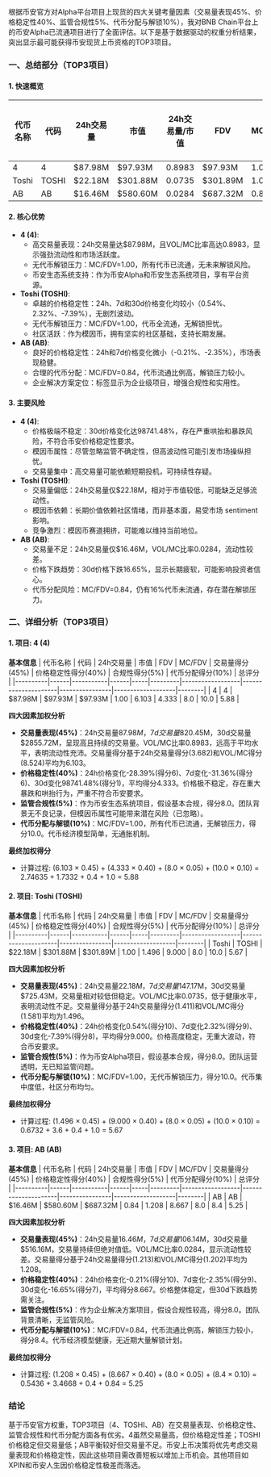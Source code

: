 根据币安官方对Alpha平台项目上现货的四大关键考量因素（交易量表现45%、价格稳定性40%、监管合规性5%、代币分配与解锁10%），我对BNB Chain平台上的币安Alpha已流通项目进行了全面评估。以下是基于数据驱动的权重分析结果，突出显示最可能获得币安现货上币资格的TOP3项目。

### 一、总结部分（TOP3项目）

#### 1. 快速概览
| 代币名称 | 代码 | 24h交易量 | 市值 | 24h交易量/市值 | FDV | MC/FDV | 总评分(1-10分) |
|----------|------|-----------|------|----------------|-----|---------|----------------|
| 4 | 4 | $87.98M | $97.93M | 0.8983 | $97.93M | 1.00 | 5.88 |
| Toshi | TOSHI | $22.18M | $301.88M | 0.0735 | $301.89M | 1.00 | 5.67 |
| AB | AB | $16.46M | $580.60M | 0.0284 | $687.32M | 0.84 | 5.25 |

#### 2. 核心优势
- **4 (4)**:
  - 高交易量表现：24h交易量达$87.98M，且VOL/MC比率高达0.8983，显示强劲流动性和市场活跃度。
  - 无代币解锁压力：MC/FDV=1.00，所有代币已流通，无未来解锁风险。
  - 币安生态系统支持：作为币安Alpha和币安生态系统项目，享有平台资源。
- **Toshi (TOSHI)**:
  - 卓越的价格稳定性：24h、7d和30d价格变化均较小（0.54%、2.32%、-7.39%），无剧烈波动。
  - 无代币解锁压力：MC/FDV=1.00，代币全流通，无解锁担忧。
  - 社区活跃：作为模因币，拥有坚实的社区基础，支持长期发展。
- **AB (AB)**:
  - 良好的价格稳定性：24h和7d价格变化微小（-0.21%、-2.35%），市场表现稳健。
  - 合理的代币分配：MC/FDV=0.84，代币流通比例高，解锁压力较小。
  - 企业解决方案定位：标签显示为企业级项目，增强合规性和实用性。

#### 3. 主要风险
- **4 (4)**:
  - 价格极端不稳定：30d价格变化达98741.48%，存在严重哄抬和暴跌风险，不符合币安价格稳定性要求。
  - 模因币属性：尽管忽略监管不确定性，但高波动性可能引发市场操纵担忧。
  - 交易量集中：高交易量可能依赖短期投机，可持续性存疑。
- **Toshi (TOSHI)**:
  - 交易量偏低：24h交易量仅$22.18M，相对于市值较低，可能缺乏足够流动性。
  - 模因币依赖：长期价值依赖社区情绪，而非基本面，易受市场 sentiment 影响。
  - 竞争激烈：模因币赛道拥挤，可能难以维持当前地位。
- **AB (AB)**:
  - 交易量不足：24h交易量仅$16.46M，VOL/MC比率0.0284，流动性较差。
  - 价格下跌趋势：30d价格下跌16.65%，显示长期疲软，可能影响投资者信心。
  - 代币分配风险：MC/FDV=0.84，仍有16%代币未流通，存在潜在解锁压力。

### 二、详细分析（TOP3项目）

#### 1. 项目: 4 (4)
**基本信息**
| 代币名称 | 代码 | 24h交易量 | 市值 | FDV | MC/FDV | 交易量得分(45%) | 价格稳定性得分(40%) | 合规性得分(5%) | 代币分配得分(10%) | 总评分 |
|----------|------|-----------|------|-----|---------|------------------|---------------------|----------------|-------------------|--------|
| 4 | 4 | $87.98M | $97.93M | $97.93M | 1.00 | 6.103 | 4.333 | 8.0 | 10.0 | 5.88 |

**四大因素加权分析**
- **交易量表现(45%)**：24h交易量$87.98M，7d交易量$820.45M，30d交易量$2855.72M，呈现高且持续的交易量。VOL/MC比率0.8983，远高于平均水平，表明流动性充沛。交易量得分基于24h交易量得分(3.682)和VOL/MC得分(8.524)平均为6.103。
- **价格稳定性(40%)**：24h价格变化-28.39%(得分6)、7d变化-31.36%(得分6)、30d变化98741.48%(得分1)，平均得分4.333。价格极不稳定，存在重大暴跌和哄抬行为，严重不符合币安要求。
- **监管合规性(5%)**：作为币安生态系统项目，假设基本合规，得分8.0。团队背景无不良记录，但模因币属性可能带来潜在风险（已忽略）。
- **代币分配与解锁(10%)**：MC/FDV=1.00，所有代币已流通，无解锁压力，得分10.0。代币经济模型简单，无通胀机制。

**最终加权得分**
- 计算过程: (6.103 × 0.45) + (4.333 × 0.40) + (8.0 × 0.05) + (10.0 × 0.10) = 2.74635 + 1.7332 + 0.4 + 1.0 = 5.88

#### 2. 项目: Toshi (TOSHI)
**基本信息**
| 代币名称 | 代码 | 24h交易量 | 市值 | FDV | MC/FDV | 交易量得分(45%) | 价格稳定性得分(40%) | 合规性得分(5%) | 代币分配得分(10%) | 总评分 |
|----------|------|-----------|------|-----|---------|------------------|---------------------|----------------|-------------------|--------|
| Toshi | TOSHI | $22.18M | $301.88M | $301.89M | 1.00 | 1.496 | 9.000 | 8.0 | 10.0 | 5.67 |

**四大因素加权分析**
- **交易量表现(45%)**：24h交易量$22.18M，7d交易量$147.17M，30d交易量$725.43M，交易量相对较低但稳定。VOL/MC比率0.0735，低于健康水平，表明流动性不足。交易量得分基于24h交易量得分(1.411)和VOL/MC得分(1.581)平均为1.496。
- **价格稳定性(40%)**：24h价格变化0.54%(得分10)、7d变化2.32%(得分9)、30d变化-7.39%(得分8)，平均得分9.000。价格高度稳定，无重大波动，符合币安要求。
- **监管合规性(5%)**：作为币安Alpha项目，假设基本合规，得分8.0。团队运营透明，无已知监管问题。
- **代币分配与解锁(10%)**：MC/FDV=1.00，无代币解锁压力，得分10.0。代币集中度低，社区分布均匀。

**最终加权得分**
- 计算过程: (1.496 × 0.45) + (9.000 × 0.40) + (8.0 × 0.05) + (10.0 × 0.10) = 0.6732 + 3.6 + 0.4 + 1.0 = 5.67

#### 3. 项目: AB (AB)
**基本信息**
| 代币名称 | 代码 | 24h交易量 | 市值 | FDV | MC/FDV | 交易量得分(45%) | 价格稳定性得分(40%) | 合规性得分(5%) | 代币分配得分(10%) | 总评分 |
|----------|------|-----------|------|-----|---------|------------------|---------------------|----------------|-------------------|--------|
| AB | AB | $16.46M | $580.60M | $687.32M | 0.84 | 1.208 | 8.667 | 8.0 | 8.4 | 5.25 |

**四大因素加权分析**
- **交易量表现(45%)**：24h交易量$16.46M，7d交易量$106.14M，30d交易量$516.16M，交易量持续但绝对值低。VOL/MC比率0.0284，显示流动性较差。交易量得分基于24h交易量得分(1.213)和VOL/MC得分(1.202)平均为1.208。
- **价格稳定性(40%)**：24h价格变化-0.21%(得分10)、7d变化-2.35%(得分9)、30d变化-16.65%(得分7)，平均得分8.667。价格整体稳定，但30d下跌趋势需关注。
- **监管合规性(5%)**：作为企业解决方案项目，假设合规性较高，得分8.0。团队背景清晰，无监管风险。
- **代币分配与解锁(10%)**：MC/FDV=0.84，代币流通比例高，解锁压力较小，得分8.4。代币经济模型健康，无近期大量解锁计划。

**最终加权得分**
- 计算过程: (1.208 × 0.45) + (8.667 × 0.40) + (8.0 × 0.05) + (8.4 × 0.10) = 0.5436 + 3.4668 + 0.4 + 0.84 = 5.25

### 结论
基于币安官方权重，TOP3项目（4、TOSHI、AB）在交易量表现、价格稳定性、监管合规性和代币分配方面各有优劣。4虽然交易量高，但价格稳定性差；TOSHI价格稳定但交易量低；AB平衡较好但交易量不足。币安上币决策将优先考虑交易量表现和价格稳定性，因此这些项目需改善短板以增加上币机会。其他项目如XPIN和币安人生因价格稳定性极差而落选。